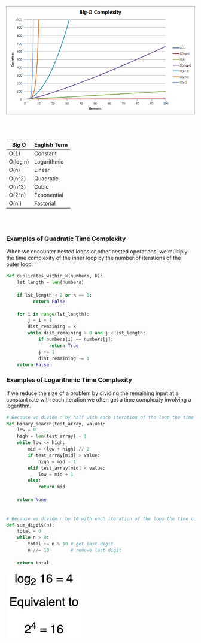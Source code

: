 ![Big-O Complexity](image.png)

<br><br>

| Big O              | English Term  |
|--------------------|---------------|
| O(1)               | Constant      |
| O(log n)           | Logarithmic   |
| O(n)               | Linear        |
| O(n^2)             | Quadratic     |
| O(n^3)             | Cubic         |
| O(2^n)             | Exponential   |
| O(n!)              | Factorial     |

<br><br>

### Examples of Quadratic Time Complexity

When we encounter nested loops or other nested operations, we multiply the time complexity of the inner loop by the number of iterations of the outer loop.

```python
def duplicates_within_k(numbers, k):
    lst_length = len(numbers)

    if lst_length < 2 or k == 0:
          return False
    
    for i in range(lst_length):
        j = i + 1
        dist_remaining = k
        while dist_remaining > 0 and j < lst_length:
            if numbers[i] == numbers[j]:
                return True
            j += 1
            dist_remaining -= 1
    return False
```

### Examples of Logarithmic Time Complexity

If we reduce the size of a problem by dividing the remaining input at a constant rate with each iteration we often get a time complexity involving a logarithm.

```python
# Because we divide n by half with each iteration of the loop the time complexity is logarithmic. 
def binary_search(test_array, value):
    low = 0
    high = len(test_array) - 1
    while low <= high:
        mid = (low + high) // 2
        if test_array[mid] > value:
            high = mid - 1
        elif test_array[mid] < value:
            low = mid + 1
        else:
            return mid

    return None


# Because we divide n by 10 with each iteration of the loop the time complexity is logarithmic. 
def sum_digits(n):
    total = 0
    while n > 0:
        total += n % 10 # get last digit
        n //= 10        # remove last digit
    
    return total
```

![Logs](image-1.png)